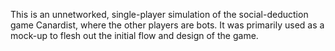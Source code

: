 This is an unnetworked, single-player simulation of the social-deduction game Canardist, where the other players are bots. It was primarily used as a mock-up to flesh out the initial flow and design of the game.
